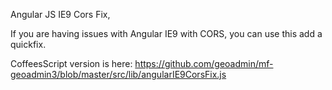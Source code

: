 Angular JS IE9 Cors Fix,

If you are having issues with Angular IE9 with CORS, you can use this add a quickfix.

CoffeesScript version is here: https://github.com/geoadmin/mf-geoadmin3/blob/master/src/lib/angularIE9CorsFix.js

